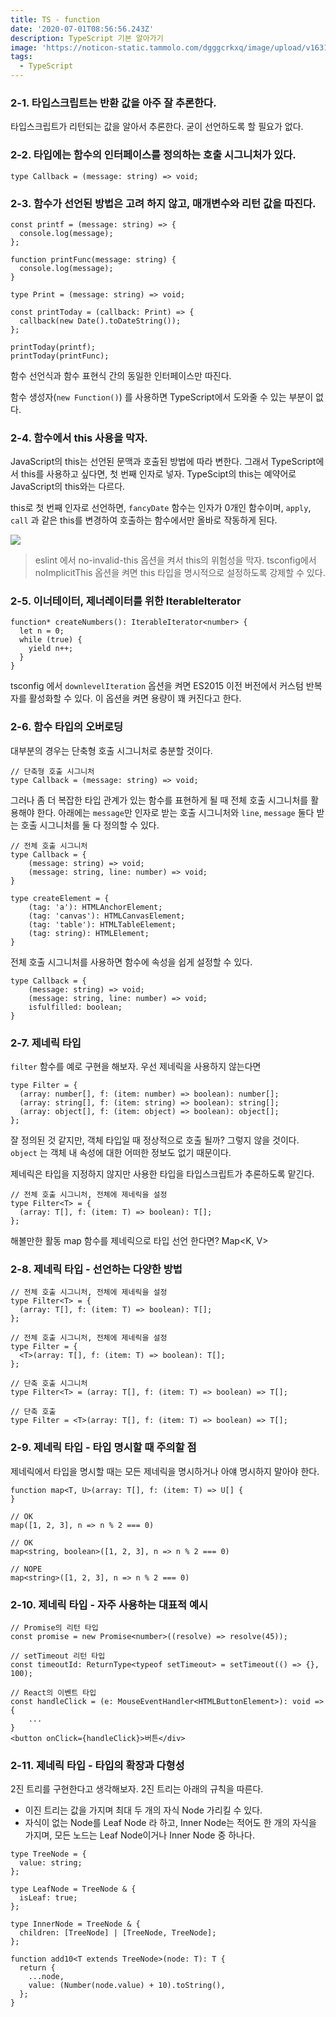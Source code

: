 ```yaml
---
title: TS - function
date: '2020-07-01T08:56:56.243Z'
description: TypeScript 기본 알아가기
image: 'https://noticon-static.tammolo.com/dgggcrkxq/image/upload/v1631952586/tlog/cover/typescript_edpims.jpg'
tags:
  - TypeScript
---
```


### 2-1. 타입스크립트는 반환 값을 아주 잘 추론한다.

타입스크립트가 리턴되는 값을 알아서 추론한다. 굳이 선언하도록 할 필요가 없다.

### 2-2. 타입에는 함수의 인터페이스를 정의하는 호출 시그니처가 있다.

```tsx
type Callback = (message: string) => void;
```

### 2-3. 함수가 선언된 방법은 고려 하지 않고, 매개변수와 리턴 값을 따진다.

```tsx
const printf = (message: string) => {
  console.log(message);
};

function printFunc(message: string) {
  console.log(message);
}

type Print = (message: string) => void;

const printToday = (callback: Print) => {
  callback(new Date().toDateString());
};

printToday(printf);
printToday(printFunc);
```

함수 선언식과 함수 표현식 간의 동일한 인터페이스만 따진다.

함수 생성자(`new Function()`) 를 사용하면 TypeScript에서 도와줄 수 있는 부분이 없다.

### 2-4. 함수에서 this 사용을 막자.

JavaScript의 this는 선언된 문맥과 호출된 방법에 따라 변한다. 그래서 TypeScript에서 this를 사용하고 싶다면, 첫 번째 인자로 넣자. TypeScipt의 this는 예약어로 JavaScript의 this와는 다르다.

this로 첫 번째 인자로 선언하면, `fancyDate` 함수는 인자가 0개인 함수이며, `apply`, `call` 과 같은 this를 변경하여 호출하는 함수에서만 올바로 작동하게 된다.

![](https://noticon-static.tammolo.com/dgggcrkxq/image/upload/v1631952590/tlog/_2020-08-23__10.54.51_gtmlqq.png)

> eslint 에서 no-invalid-this 옵션을 켜서 this의 위험성을 막자.
> tsconfig에서 noImplicitThis 옵션을 켜면 this 타입을 명시적으로 설정하도록 강제할 수 있다.

### 2-5. 이너테이터, 제너레이터를 위한 IterableIterator

```tsx
function* createNumbers(): IterableIterator<number> {
  let n = 0;
  while (true) {
    yield n++;
  }
}
```

tsconfig 에서 `downlevelIteration` 옵션을 켜면 ES2015 이전 버전에서 커스텀 반복자를 활성화할 수 있다. 이 옵션을 켜면 용량이 꽤 커진다고 한다.

### 2-6. 함수 타입의 오버로딩

대부분의 경우는 단축형 호출 시그니처로 충분할 것이다.

```tsx
// 단축형 호출 시그니처
type Callback = (message: string) => void;
```

그러나 좀 더 복잡한 타입 관계가 있는 함수를 표현하게 될 때 전체 호출 시그니처를 활용해야 한다. 아래에는 `message`만 인자로 받는 호출 시그니처와 `line`, `message` 둘다 받는 호출 시그니처를 둘 다 정의할 수 있다.

```tsx
// 전체 호출 시그니처
type Callback = {
	(message: string) => void;
	(message: string, line: number) => void;
}

type createElement = {
	(tag: 'a'): HTMLAnchorElement;
	(tag: 'canvas'): HTMLCanvasElement;
	(tag: 'table'): HTMLTableElement;
	(tag: string): HTMLElement;
}
```

전체 호출 시그니처를 사용하면 함수에 속성을 쉽게 설정할 수 있다.

```tsx
type Callback = {
	(message: string) => void;
	(message: string, line: number) => void;
	isfulfilled: boolean;
}
```

### 2-7. 제네릭 타입

`filter` 함수를 예로 구현을 해보자. 우선 제네릭을 사용하지 않는다면

```tsx
type Filter = {
  (array: number[], f: (item: number) => boolean): number[];
  (array: string[], f: (item: string) => boolean): string[];
  (array: object[], f: (item: object) => boolean): object[];
};
```

잘 정의된 것 같지만, 객체 타입일 때 정상적으로 호출 될까? 그렇지 않을 것이다. `object` 는 객체 내 속성에 대한 어떠한 정보도 없기 때문이다.

제네릭은 타입을 지정하지 않지만 사용한 타입을 타입스크립트가 추론하도록 맡긴다.

```tsx
// 전체 호출 시그니처, 전체에 제네릭을 설정
type Filter<T> = {
  (array: T[], f: (item: T) => boolean): T[];
};
```

해볼만한 활동
map 함수를 제네릭으로 타입 선언 한다면?
Map<K, V>

### 2-8. 제네릭 타입 - 선언하는 다양한 방법

```tsx
// 전체 호출 시그니처, 전체에 제네릭을 설정
type Filter<T> = {
  (array: T[], f: (item: T) => boolean): T[];
};
```

```tsx
// 전체 호출 시그니처, 전체에 제네릭을 설정
type Filter = {
  <T>(array: T[], f: (item: T) => boolean): T[];
};
```

```tsx
// 단축 호출 시그니처
type Filter<T> = (array: T[], f: (item: T) => boolean) => T[];
```

```tsx
// 단축 호출
type Filter = <T>(array: T[], f: (item: T) => boolean) => T[];
```

### 2-9. 제네릭 타입 - 타입 명시할 때 주의할 점

제네릭에서 타입을 명시할 때는 모든 제네릭을 명시하거나 아얘 명시하지 말아야 한다.

```tsx
function map<T, U>(array: T[], f: (item: T) => U[] {
}

// OK
map([1, 2, 3], n => n % 2 === 0)

// OK
map<string, boolean>([1, 2, 3], n => n % 2 === 0)

// NOPE
map<string>([1, 2, 3], n => n % 2 === 0)
```

### 2-10. 제네릭 타입 - 자주 사용하는 대표적 예시

```tsx
// Promise의 리턴 타입
const promise = new Promise<number>((resolve) => resolve(45));
```

```tsx
// setTimeout 리턴 타입
const timeoutId: ReturnType<typeof setTimeout> = setTimeout(() => {}, 100);
```

```tsx
// React의 이벤트 타입
const handleClick = (e: MouseEventHandler<HTMLButtonElement>): void => {
	...
}
<button onClick={handleClick}>버튼</div>
```

### 2-11. 제네릭 타입 - 타입의 확장과 다형성

2진 트리를 구현한다고 생각해보자. 2진 트리는 아래의 규칙을 따른다.

- 이진 트리는 값을 가지며 최대 두 개의 자식 Node 가리킬 수 있다.
- 자식이 없는 Node를 Leaf Node 라 하고, Inner Node는 적어도 한 개의 자식을 가지며, 모든 노드는 Leaf Node이거나 Inner Node 중 하나다.

```tsx
type TreeNode = {
  value: string;
};

type LeafNode = TreeNode & {
  isLeaf: true;
};

type InnerNode = TreeNode & {
  children: [TreeNode] | [TreeNode, TreeNode];
};

function add10<T extends TreeNode>(node: T): T {
  return {
    ...node,
    value: (Number(node.value) + 10).toString(),
  };
}
```
